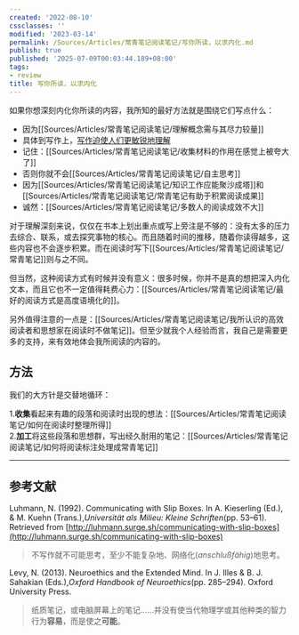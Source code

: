 ```yaml
---
created: '2022-08-10'
cssclasses: ''
modified: '2023-03-14'
permalink: /Sources/Articles/常青笔记阅读笔记/写你所读，以求内化.md
publish: true
published: '2025-07-09T00:03:44.189+08:00'
tags:
- review
title: 写你所读，以求内化
---
```

如果你想深刻内化你所读的内容，我所知的最好方法就是围绕它们写点什么：

- 因为[[Sources/Articles/常青笔记阅读笔记/理解概念需与其尽力较量]]
- 具体到写作上，[写作迫使人们更敏锐地理解](https://notes.andymatuschak.org/z8q1K5a8i95qARkpFwS45qqtQzM8th82TkeUg)
- 记住：[[Sources/Articles/常青笔记阅读笔记/收集材料的作用在感觉上被夸大了]]
- 否则你就不会[[Sources/Articles/常青笔记阅读笔记/自主思考]]
- 因为[[Sources/Articles/常青笔记阅读笔记/知识工作应能聚沙成塔]]和[[Sources/Articles/常青笔记阅读笔记/常青笔记有助于积累阅读成果]]
- 诚然：[[Sources/Articles/常青笔记阅读笔记/多数人的阅读成效不大]]

对于理解深刻来说，仅仅在书本上划出重点或写上旁注是不够的：没有太多的压力去综合、联系，或去探究事物的核心。而且随着时间的推移，随着你读得越多，这些内容也不会逐步积累。而在阅读时写下[[Sources/Articles/常青笔记阅读笔记/常青笔记]]则与之不同。

但当然，这种阅读方式有时候并没有意义：很多时候，你并不是真的想把深入内化文本，而且它也不一定值得耗费心力：[[Sources/Articles/常青笔记阅读笔记/最好的阅读方式是高度语境化的]]。

另外值得注意的一点是：[[Sources/Articles/常青笔记阅读笔记/我所认识的高效阅读者和思想家在阅读时不做笔记]]。但至少就我个人经验而言，我自己是需要更多的支持，来有效地体会我所阅读的内容的。

## 方法

我们的大方针是交替地循环：

1.**收集**看起来有趣的段落和阅读时出现的想法：[[Sources/Articles/常青笔记阅读笔记/如何在阅读时整理所得]]  
2.**加工**将这些段落和思想群，写出经久耐用的笔记：[[Sources/Articles/常青笔记阅读笔记/如何将阅读标注处理成常青笔记]]

___

## 参考文献

Luhmann, N. (1992). Communicating with Slip Boxes. In A. Kieserling (Ed.), & M. Kuehn (Trans.),*Universität als Milieu: Kleine Schriften*(pp. 53–61). Retrieved from [http://luhmann.surge.sh/communicating-with-slip-boxes](http://luhmann.surge.sh/communicating-with-slip-boxes)

> 不写作就不可能思考，至少不能复杂地、网络化(*anschlußfähig*)地思考。

Levy, N. (2013). Neuroethics and the Extended Mind. In J. Illes & B. J. Sahakian (Eds.),*Oxford Handbook of Neuroethics*(pp. 285–294). Oxford University Press.

> 纸质笔记，或电脑屏幕上的笔记……并没有使当代物理学或其他种类的智力行为**容易**，而是使之**可能**。